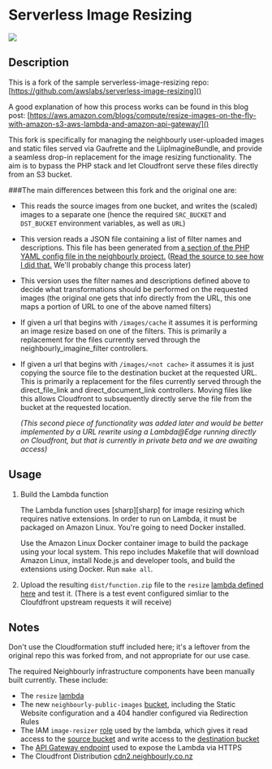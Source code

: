 # Serverless Image Resizing

![](https://pbs.twimg.com/media/CriRuZNVIAAPNm7.jpg)

## Description

This is a fork of the sample serverless-image-resizing repo:
[https://github.com/awslabs/serverless-image-resizing]()

A good explanation of how this process works can be found in this blog post:
[https://aws.amazon.com/blogs/compute/resize-images-on-the-fly-with-amazon-s3-aws-lambda-and-amazon-api-gateway/]()


This fork is specifically for managing the neighbourly user-uploaded images and static files served via Gaufrette and the LiipImagineBundle, and provide a seamless drop-in replacement for the image resizing functionality. The aim is to bypass the PHP stack and let Cloudfront serve these files directly from an S3 bucket.

###The main differences between this fork and the original one are:

- This reads the source images from one bucket, and writes the (scaled) images to a separate one (hence the required `SRC_BUCKET` and `DST_BUCKET` environment variables, as well as `URL`)

- This version reads a JSON file containing a list of filter names and descriptions. This file has been generated from [a section of the PHP YAML config file in the neighbourly project.](https://github.com/ideahq/neighbourly/blob/master/app/config/config.yml#L1058-L1257) ([Read the source to see how I did that.](https://github.com/ideahq/serverless-image-resizing/blob/master/lambda/index.js#L18) We'll probably change this process later)

- This version uses the filter names and descriptions defined above to decide what transformations should be performed on the requested images (the original one gets that info directly from the URL, this one maps a portion of URL to one of the above named filters)

- If given a url that begins with `/images/cache` it assumes it is performing an image resize based on one of the filters. This is primarily a replacement for the files currently served through the neighbourly\_imagine\_filter controllers.

- If given a url that begins with `/images/<not cache>` it assumes it is just copying the source file to the destination bucket at the requested URL. This is primarily a replacement for the files currently served through the direct\_file\_link and direct\_document\_link controllers. Moving files like this allows Cloudfront to subsequently directly serve the file from the bucket at the requested location. 

	_(This second piece of functionality was added later and would be better implemented by a URL rewrite using a Lambda@Edge running directly on Cloudfront, but that is currently in private beta and we are awaiting access)_

## Usage

1. Build the Lambda function

   The Lambda function uses [sharp][sharp] for image resizing which requires native extensions. In order to run on Lambda, it must be packaged on Amazon Linux. You're going to need Docker installed.

	Use the Amazon Linux Docker container image to build the package using your local system. This repo includes Makefile that will download Amazon Linux, install Node.js and developer tools, and build the extensions using Docker. Run `make all`.

2. Upload the resulting `dist/function.zip` file to the `resize` [lambda defined here](https://ap-southeast-2.console.aws.amazon.com/lambda/home?region=ap-southeast-2#/functions/resize?tab=code) and test it. (There is a test event configured simliar to the Cloufdfront upstream requests it will receive)


## Notes
Don't use the Cloudformation stuff included here; it's a leftover from the original repo this was forked from, and not appropriate for our use case.

The required Neighbourly infrastructure components have been manually built currently. These include:

- The `resize` [lambda](https://ap-southeast-2.console.aws.amazon.com/lambda/home?region=ap-southeast-2#/functions/resize?tab=code)
- The new `neighbourly-public-images` [bucket](https://console.aws.amazon.com/s3/buckets/neighbourly-public-images/?region=ap-southeast-2&tab=overview), including the Static Website configuration and a 404 handler configured via Redirection Rules
- The IAM `image-resizer` [role](https://console.aws.amazon.com/iam/home?region=ap-southeast-2#/roles/image-resizer) used by the lambda, which gives it read access to the [source bucket](https://console.aws.amazon.com/s3/buckets/neighbourly-public/?region=ap-southeast-2&tab=overview) and write access to the [destination bucket](https://console.aws.amazon.com/s3/buckets/neighbourly-public-images/?region=ap-southeast-2&tab=overview)
- The [API Gateway endpoint](https://ap-southeast-2.console.aws.amazon.com/apigateway/home?region=ap-southeast-2#/apis/zyhjrrhx3l/resources/kfcp810y0f) used to expose the Lambda via HTTPS
- The Cloudfront Distribution [cdn2.neighbourly.co.nz](https://console.aws.amazon.com/cloudfront/home?region=ap-southeast-2#distribution-settings:ENKL1H0IIK16B)